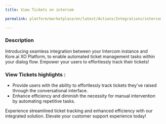 ```yaml
---
title: View Tickets on intercom

permalink: platform/marketplace/en/latest/Actions/Integrations/intercom_viewTickets

---
```


### Description

Introducing seamless integration between your Intercom instance and Kore.ai XO Platform, to enable automated ticket management tasks within your dialog flow. Empower your users to effortlessly track their tickets!

### View Tickets highlights :
- Provide users with the ability to effortlessly track tickets they've raised through the conversational interface.
- Enhance efficiency and diminish the necessity for manual intervention by automating repetitive tasks.

Experience streamlined ticket tracking and enhanced efficiency with our integrated solution. Elevate your customer support experience today!
